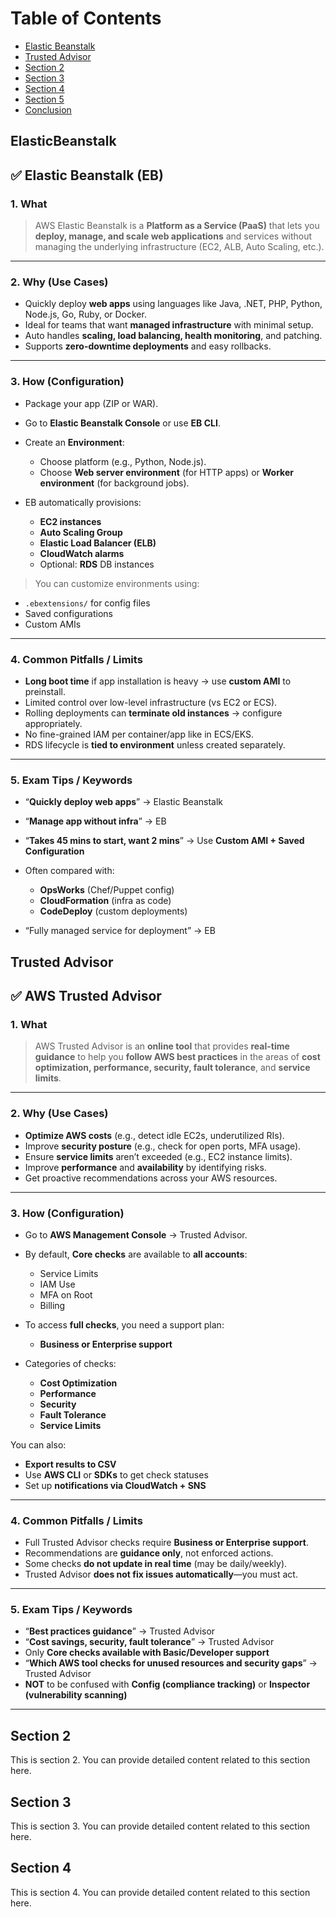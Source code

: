 # Table of Contents

- [Elastic Beanstalk](#ElasticBeanstalk)
- [Trusted Advisor](#Trusted-Advisor)
- [Section 2](#section-2)
- [Section 3](#section-3)
- [Section 4](#section-4)
- [Section 5](#section-5)
- [Conclusion](#conclusion)

## ElasticBeanstalk

## ✅ **Elastic Beanstalk (EB)**

### 1. **What**

> AWS Elastic Beanstalk is a **Platform as a Service (PaaS)** that lets you **deploy, manage, and scale web applications** and services without managing the underlying infrastructure (EC2, ALB, Auto Scaling, etc.).

---

### 2. **Why (Use Cases)**

* Quickly deploy **web apps** using languages like Java, .NET, PHP, Python, Node.js, Go, Ruby, or Docker.
* Ideal for teams that want **managed infrastructure** with minimal setup.
* Auto handles **scaling, load balancing, health monitoring**, and patching.
* Supports **zero-downtime deployments** and easy rollbacks.

---

### 3. **How (Configuration)**

* Package your app (ZIP or WAR).
* Go to **Elastic Beanstalk Console** or use **EB CLI**.
* Create an **Environment**:

  * Choose platform (e.g., Python, Node.js).
  * Choose **Web server environment** (for HTTP apps) or **Worker environment** (for background jobs).
* EB automatically provisions:

  * **EC2 instances**
  * **Auto Scaling Group**
  * **Elastic Load Balancer (ELB)**
  * **CloudWatch alarms**
  * Optional: **RDS** DB instances

> You can customize environments using:

* `.ebextensions/` for config files
* Saved configurations
* Custom AMIs

---

### 4. **Common Pitfalls / Limits**

* **Long boot time** if app installation is heavy → use **custom AMI** to preinstall.
* Limited control over low-level infrastructure (vs EC2 or ECS).
* Rolling deployments can **terminate old instances** → configure appropriately.
* No fine-grained IAM per container/app like in ECS/EKS.
* RDS lifecycle is **tied to environment** unless created separately.

---

### 5. **Exam Tips / Keywords**

* “**Quickly deploy web apps**” → Elastic Beanstalk
* “**Manage app without infra**” → EB
* “**Takes 45 mins to start, want 2 mins**” → Use **Custom AMI + Saved Configuration**
* Often compared with:

  * **OpsWorks** (Chef/Puppet config)
  * **CloudFormation** (infra as code)
  * **CodeDeploy** (custom deployments)
* “Fully managed service for deployment” → EB

## Trusted Advisor

## ✅ **AWS Trusted Advisor**

### 1. **What**

> AWS Trusted Advisor is an **online tool** that provides **real-time guidance** to help you **follow AWS best practices** in the areas of **cost optimization, performance, security, fault tolerance**, and **service limits**.

---

### 2. **Why (Use Cases)**

* **Optimize AWS costs** (e.g., detect idle EC2s, underutilized RIs).
* Improve **security posture** (e.g., check for open ports, MFA usage).
* Ensure **service limits** aren’t exceeded (e.g., EC2 instance limits).
* Improve **performance** and **availability** by identifying risks.
* Get proactive recommendations across your AWS resources.

---

### 3. **How (Configuration)**

* Go to **AWS Management Console** → Trusted Advisor.
* By default, **Core checks** are available to **all accounts**:

  * Service Limits
  * IAM Use
  * MFA on Root
  * Billing
* To access **full checks**, you need a support plan:

  * **Business or Enterprise support**
* Categories of checks:

  * **Cost Optimization**
  * **Performance**
  * **Security**
  * **Fault Tolerance**
  * **Service Limits**

You can also:

* **Export results to CSV**
* Use **AWS CLI** or **SDKs** to get check statuses
* Set up **notifications via CloudWatch + SNS**

---

### 4. **Common Pitfalls / Limits**

* Full Trusted Advisor checks require **Business or Enterprise support**.
* Recommendations are **guidance only**, not enforced actions.
* Some checks **do not update in real time** (may be daily/weekly).
* Trusted Advisor **does not fix issues automatically**—you must act.

---

### 5. **Exam Tips / Keywords**

* “**Best practices guidance**” → Trusted Advisor
* “**Cost savings, security, fault tolerance**” → Trusted Advisor
* Only **Core checks available with Basic/Developer support**
* “**Which AWS tool checks for unused resources and security gaps**” → Trusted Advisor
* **NOT** to be confused with **Config (compliance tracking)** or **Inspector (vulnerability scanning)**

---

## Section 2
This is section 2. You can provide detailed content related to this section here.

## Section 3
This is section 3. You can provide detailed content related to this section here.

## Section 4
This is section 4. You can provide detailed content related to this section here.

